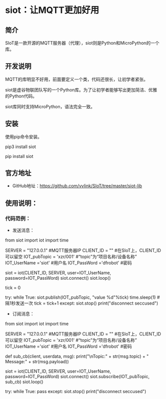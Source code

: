 # siot：让MQTT更加好用

## 简介

SIoT是一款开源的MQTT服务器（代理），siot则是Python和MicroPython的一个库。

## 开发说明

MQTT的库明显不好用，前面要定义一个类，代码还很长，让初学者紧张。

siot是虚谷物联团队写的一个Python库。为了让初学者能够写出更加简洁、优雅的Python代码。

siot库同时支持MicroPython，语法完全一致。

## 安装

使用pip命令安装。

pip3 install siot

pip install siot

## 官方地址

- GitHub地址：https://github.com/vvlink/SIoT/tree/master/siot-lib

## 使用说明：

### 代码范例：

- 发送消息：

from siot import iotimport timeSERVER = "127.0.0.1"            #MQTT服务器IPCLIENT_ID = ""                  #在SIoT上，CLIENT_ID可以留空IOT_pubTopic  = 'xzr/001'       #“topic”为“项目名称/设备名称”IOT_UserName ='siot'            #用户名IOT_PassWord ='dfrobot'         #密码siot = iot(CLIENT_ID, SERVER, user=IOT_UserName, password=IOT_PassWord)siot.connect()siot.loop()tick = 0try:    while True:        siot.publish(IOT_pubTopic, "value %d"%tick)        time.sleep(1)           #隔1秒发送一次        tick = tick+1except:    siot.stop()    print("disconnect seccused")

- 订阅消息：

from siot import iotimport timeSERVER = "127.0.0.1"        #MQTT服务器IPCLIENT_ID = ""              #在SIoT上，CLIENT_ID可以留空IOT_pubTopic  = 'xzr/001'   #“topic”为“项目名称/设备名称”IOT_UserName ='siot'        #用户名IOT_PassWord ='dfrobot'     #密码def sub_cb(client, userdata, msg):  print("\nTopic:" + str(msg.topic) + " Message:" + str(msg.payload))siot = iot(CLIENT_ID, SERVER, user=IOT_UserName, password=IOT_PassWord)siot.connect()siot.subscribe(IOT_pubTopic, sub_cb)siot.loop()try:  while True:    passexcept:  siot.stop()  print("disconnect seccused")

